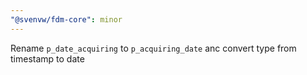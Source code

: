 ```yaml
---
"@svenvw/fdm-core": minor
---
```


Rename `p_date_acquiring` to `p_acquiring_date` anc convert type from timestamp to date
